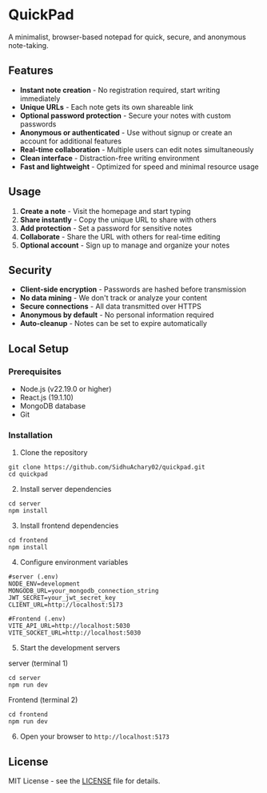 # QuickPad
A minimalist, browser-based notepad for quick, secure, and anonymous note-taking.

## Features
- **Instant note creation** - No registration required, start writing immediately
- **Unique URLs** - Each note gets its own shareable link
- **Optional password protection** - Secure your notes with custom passwords
- **Anonymous or authenticated** - Use without signup or create an account for additional features
- **Real-time collaboration** - Multiple users can edit notes simultaneously
- **Clean interface** - Distraction-free writing environment
- **Fast and lightweight** - Optimized for speed and minimal resource usage

## Usage
1. **Create a note** - Visit the homepage and start typing
2. **Share instantly** - Copy the unique URL to share with others
3. **Add protection** - Set a password for sensitive notes
4. **Collaborate** - Share the URL with others for real-time editing
5. **Optional account** - Sign up to manage and organize your notes

## Security
- **Client-side encryption** - Passwords are hashed before transmission
- **No data mining** - We don't track or analyze your content
- **Secure connections** - All data transmitted over HTTPS
- **Anonymous by default** - No personal information required
- **Auto-cleanup** - Notes can be set to expire automatically

## Local Setup
### Prerequisites
- Node.js (v22.19.0 or higher)
- React.js (19.1.10)
- MongoDB database
- Git

### Installation
1. Clone the repository

```
git clone https://github.com/SidhuAchary02/quickpad.git
cd quickpad
```

2. Install server dependencies
```
cd server
npm install
```


3. Install frontend dependencies
```
cd frontend
npm install
```


4. Configure environment variables
```
#server (.env)
NODE_ENV=development
MONGODB_URL=your_mongodb_connection_string
JWT_SECRET=your_jwt_secret_key
CLIENT_URL=http://localhost:5173

#Frontend (.env)
VITE_API_URL=http://localhost:5030
VITE_SOCKET_URL=http://localhost:5030
```


5. Start the development servers

server (terminal 1)
```
cd server
npm run dev
```

Frontend (terminal 2)
```
cd frontend
npm run dev
```


6. Open your browser to `http://localhost:5173`

## License
MIT License - see the [LICENSE](LICENSE) file for details.
